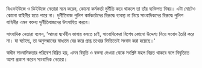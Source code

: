 বিএফইউজে ও ডিইউজে নেতারা মনে করেন, কোনো কর্মকর্তা দুর্নীতি করে থাকলে তা তাঁর ব্যক্তিগত বিষয়। এটা মোটেও কোনো বাহিনীর হতে পারে না। দুর্নীতিবাজ পুলিশ কর্মকর্তাদের বিরুদ্ধে ব্যবস্থা না নিয়ে সাংবাদিকদের বিরুদ্ধে পুলিশ বাহিনীর এমন বক্তব্য দুর্নীতিবাজদের উৎসাহিত করবে।

সাংবাদিক নেতারা বলেন, ‘আমরা দ্ব্যর্থহীন ভাষায় বলতে চাই, সাংবাদিকেরা বিশেষ কোনো উদ্দেশ্য নিয়ে সংবাদ তৈরি করে না। যা ঘটেছে, তা অনুসন্ধানের মাধ্যমে বের করে প্রাপ্ত তথ্যের ভিত্তিতেই সংবাদ করা হয়েছে।’

স্বাধীন সাংবাদিকতার পরিবেশ বিঘ্নিত হয়, এমন বিবৃতি ও বক্তব্য দেওয়া থেকে সংশ্লিষ্ট মহল বিরত থাকবে বলে বিবৃতিতে আশা প্রকাশ করেন সাংবাদিক নেতারা।
